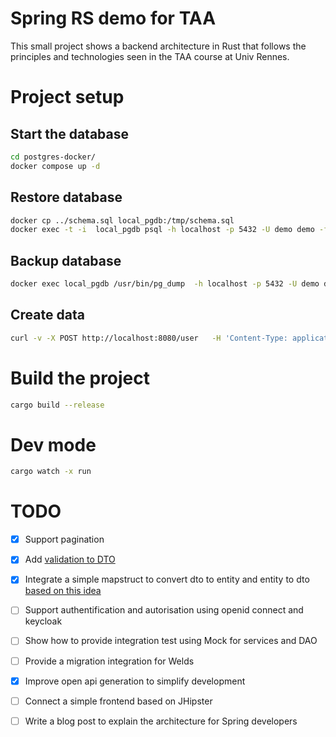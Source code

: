 # Spring RS demo for TAA

This small project shows a backend architecture in Rust that follows the principles and technologies seen in the TAA course at Univ Rennes.
 
# Project setup

## Start the database

```bash
cd postgres-docker/
docker compose up -d 
```

## Restore database

```bash
docker cp ../schema.sql local_pgdb:/tmp/schema.sql
docker exec -t -i  local_pgdb psql -h localhost -p 5432 -U demo demo -f /tmp/schema.sql
```

## Backup database

```bash
docker exec local_pgdb /usr/bin/pg_dump  -h localhost -p 5432 -U demo demo > schema.sql
```

## Create data

```bash
curl -v -X POST http://localhost:8080/user   -H 'Content-Type: application/json'   -d '{"name":"titi","firstname":"titi","age":10}'
```

# Build the project

```bash
cargo build --release
```
# Dev mode

```bash
cargo watch -x run
```


# TODO

- [x] Support pagination
- [X] Add [validation to DTO](https://github.com/AutoWDS/autowds-backend/blob/master/src/views/user.rs)
- [X] Integrate a simple mapstruct to convert dto to entity and entity to dto [based on this idea](https://leapcell.io/blog/java-mapstruct-implemented-in-rust?ref=dailydev)
- [ ] Support authentification and autorisation using openid connect and keycloak
- [ ] Show how to provide integration test using Mock for services and DAO
- [ ] Provide a migration integration for Welds
- [x] Improve open api generation to simplify development
- [ ] Connect a simple frontend based on JHipster
- [ ] Write a blog post to explain the architecture for Spring developers

